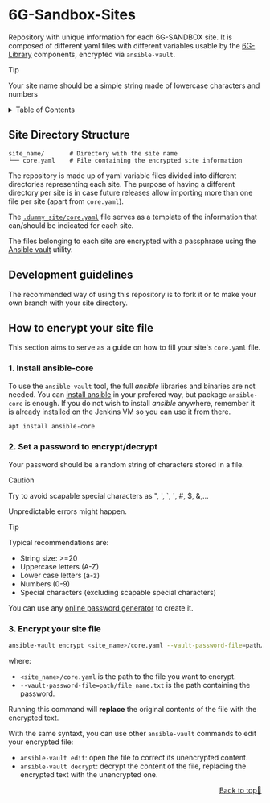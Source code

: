 <a name="readme-top"></a>

# 6G-Sandbox-Sites <!-- omit in toc -->

Repository with unique information for each 6G-SANDBOX site. It is composed of different yaml files with different variables usable by the [6G-Library](https://github.com/6G-SANDBOX/6G-Library) components, encrypted via `ansible-vault`.
> [!TIP]
> Your site name should be a simple string made of lowercase characters and numbers


<details>
<summary>Table of Contents</summary>

- [Site Directory Structure](#site-directory-structure)
- [Development guidelines](#development-guidelines)
- [How to encrypt your site file](#how-to-encrypt-your-site-file)

</details>

## Site Directory Structure

```
site_name/       # Directory with the site name
└── core.yaml    # File containing the encrypted site information
```

The repository is made up of yaml variable files divided into different directories representing each site. The purpose of having a different directory per site is in case future releases allow importing more than one file per site (apart from `core.yaml`).

The [`.dummy_site/core.yaml`](.dummy_site/core.yaml) file serves as a template of the information that can/should be indicated for each site.

The files belonging to each site are encrypted with a passphrase using the [Ansible vault](https://docs.ansible.com/ansible/latest/vault_guide/index.html) utility.

## Development guidelines

The recommended way of using this repository is to fork it or to make your own branch with your site directory.

## How to encrypt your site file

This section aims to serve as a guide on how to fill your site's `core.yaml` file.

### 1. Install ansible-core <!-- omit in toc -->

To use the `ansible-vault` tool, the full *ansible* libraries and binaries are not needed. You can [install ansible](https://docs.ansible.com/ansible/latest/installation_guide/installation_distros.html) in your prefered way, but package `ansible-core` is enough.
If you do not wish to install *ansible* anywhere, remember it is already installed on the Jenkins VM so you can use it from there.

```bash
apt install ansible-core
```

### 2. Set a password to encrypt/decrypt <!-- omit in toc -->

Your password should be a random string of characters stored in a file.

> [!CAUTION]
> Try to avoid scapable special characters as ", ', `, ´, #, $, &,...
> 
> Unpredictable errors might happen.

> [!TIP]
> Typical recommendations are:
>
> - String size: >=20
> - Uppercase letters (A-Z)
> - Lower case letters (a-z)
> - Numbers (0-9)
> - Special characters (excluding scapable special characters)
>
> You can use any [online password generator](https://www.random.org/strings/) to create it.

### 3. Encrypt your site file <!-- omit in toc -->

```sh
ansible-vault encrypt <site_name>/core.yaml --vault-password-file=path/to/password.txt
```

where:

- `<site_name>/core.yaml` is the path to the file you want to encrypt.
- `--vault-password-file=path/file_name.txt` is the path containing the password.

Running this command will **replace** the original contents of the file with the encrypted text.

With the same syntaxt, you can use other `ansible-vault` commands to edit your encrypted file:
- `ansible-vault edit`: open the file to correct its unencrypted content.
- `ansible-vault decrypt`: decrypt the content of the file, replacing the encrypted text with the unencrypted one.

<p align="right"><a href="#readme-top">Back to top&#x1F53C;</a></p>
